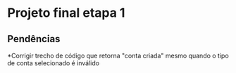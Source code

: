# Projeto final etapa 1

## Pendências
*Corrigir trecho de código que retorna "conta criada" mesmo quando o tipo de conta selecionado é inválido